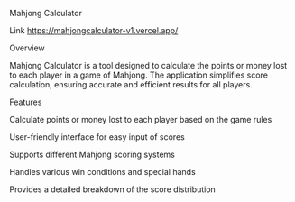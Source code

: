 Mahjong Calculator

Link
https://mahjongcalculator-v1.vercel.app/

Overview

Mahjong Calculator is a tool designed to calculate the points or money lost to each player in a game of Mahjong. The application simplifies score calculation, ensuring accurate and efficient results for all players.

Features

Calculate points or money lost to each player based on the game rules

User-friendly interface for easy input of scores

Supports different Mahjong scoring systems

Handles various win conditions and special hands

Provides a detailed breakdown of the score distribution
